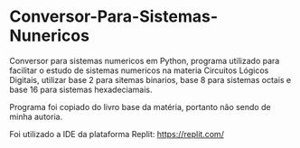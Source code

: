 # Conversor-Para-Sistemas-Nunericos
Conversor para sistemas numericos em Python, programa utilizado para facilitar o estudo de sistemas numericos na materia Circuitos Lógicos Digitais,
utilizar base 2 para sitemas binarios, base 8 para sistemas octais e base 16 para sistemas hexadeciamais.

Programa foi copiado do livro base da matéria, portanto não sendo de minha autoria.

Foi utilizado a IDE da plataforma Replit: https://replit.com/


